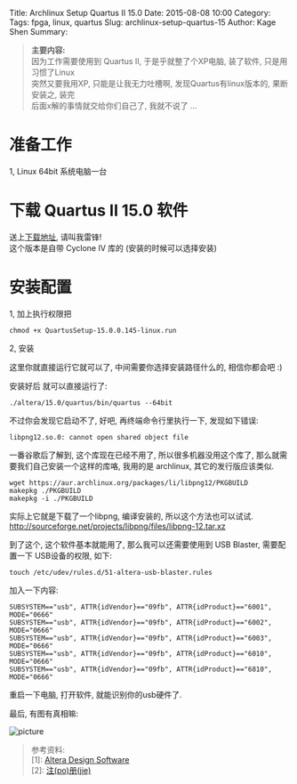 Title: Archlinux Setup Quartus II 15.0
Date: 2015-08-08 10:00
Category:
Tags: fpga, linux, quartus
Slug: archlinux-setup-quartus-15
Author: Kage Shen
Summary:

> **主要内容:**  
> 因为工作需要使用到 Quartus II, 于是乎就整了个XP电脑, 装了软件, 只是用习惯了Linux  
> 突然又要我用XP, 只能是让我无力吐槽啊, 发现Quartus有linux版本的, 果断安装之, 装完  
> 后面x解的事情就交给你们自己了, 我就不说了 ...  

准备工作
=======

1, Linux 64bit 系统电脑一台

下载 Quartus II 15.0 软件
====

送上[下载地址](http://download.altera.com/akdlm/software/acdsinst/15.0/145/ib_installers/QuartusSetup-15.0.0.145-linux.run), 请叫我雷锋!  
这个版本是自带 Cyclone IV 库的 (安装的时候可以选择安装)

安装配置
====

1, 加上执行权限把

```
chmod +x QuartusSetup-15.0.0.145-linux.run
```

2, 安装

这里你就直接运行它就可以了, 中间需要你选择安装路径什么的, 相信你都会吧 :)

安装好后 就可以直接运行了:

```
./altera/15.0/quartus/bin/quartus --64bit
```

不过你会发现它启动不了, 好吧, 再终端命令行里执行一下, 发现如下错误:

```
libpng12.so.0: cannot open shared object file
```

一番谷歌后了解到, 这个库现在已经不用了, 所以很多机器没用这个库了,
那么就需要我们自己安装一个这样的库咯, 我用的是 archlinux, 其它的发行版应该类似.

```
wget https://aur.archlinux.org/packages/li/libpng12/PKGBUILD
makepkg ./PKGBUILD
makepkg -i ./PKGBUILD
```

实际上它就是下载了一个libpng, 编译安装的, 所以这个方法也可以试试.  
http://sourceforge.net/projects/libpng/files/libpng-12.tar.xz

到了这个, 这个软件基本就能用了, 那么我可以还需要使用到 USB Blaster, 需要配置一下
USB设备的权限, 如下:

```
touch /etc/udev/rules.d/51-altera-usb-blaster.rules
```

加入一下内容:

```
SUBSYSTEM=="usb", ATTR{idVendor}=="09fb", ATTR{idProduct}=="6001", MODE="0666"
SUBSYSTEM=="usb", ATTR{idVendor}=="09fb", ATTR{idProduct}=="6002", MODE="0666"
SUBSYSTEM=="usb", ATTR{idVendor}=="09fb", ATTR{idProduct}=="6003", MODE="0666"
SUBSYSTEM=="usb", ATTR{idVendor}=="09fb", ATTR{idProduct}=="6010", MODE="0666"
SUBSYSTEM=="usb", ATTR{idVendor}=="09fb", ATTR{idProduct}=="6810", MODE="0666"
```

重启一下电脑, 打开软件, 就能识别你的usb硬件了.

最后, 有图有真相嘛:  

![picture](http://7xigc2.com1.z0.glb.clouddn.com/archlinux-setup-quartus-15-p1.png)

> 参考资料:  
> [1]: [Altera Design Software](https://wiki.archlinux.org/index.php/Altera_Design_Software)  
> [2]: [注(po)册(jie)](http://bbs.eetop.cn/viewthread.php?tid=485257)  

